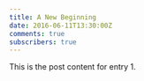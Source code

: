 ```yaml
---
title: A New Beginning
date: 2016-06-11T13:30:00Z
comments: true
subscribers: true
---
```


This is the post content for entry 1.
